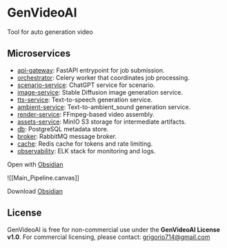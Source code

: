 # GenVideoAI
Tool for auto generation video

## Microservices

- [api-gateway](api-gateway): FastAPI entrypoint for job submission.
- [orchestrator](orchestrator): Celery worker that coordinates job processing.
- [scenario-service](scenario-service): ChatGPT service for scenario.
- [image-service](image-service): Stable Diffusion image generation service.
- [tts-service](tts-service): Text-to-speech generation service.
- [ambient-service](ambient-service.md): Text-to-ambient_sound generation service.
- [render-service](render-service.md): FFmpeg-based video assembly.
- [assets-service](assets-service.md): MinIO S3 storage for intermediate artifacts.
- [db](db): PostgreSQL metadata store.
- [broker](broker): RabbitMQ message broker.
- [cache](cache): Redis cache for tokens and rate limiting.
- [observability](observability): ELK stack for monitoring and logs.

Open with [Obsidian](obsidian://open)

![[Main_Pipeline.canvas]]

Download [Obsidian](https://obsidian.md/) 

## License
GenVideoAI is free for non-commercial use under the **GenVideoAI License v1.0**.
For commercial licensing, please contact: grigorio714@gmail.com
